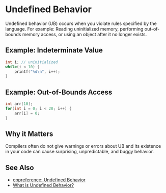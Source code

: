 <!-- alias ub -->

# Undefined Behavior

Undefined behavior (UB) occurs when you violate rules specified by the language.
For example: Reading uninitialized memory, performing out-of-bounds memory access,
or using an object after it no longer exists.

<!-- inline -->
## Example: Indeterminate Value
```cpp
int i; // uninitialized
while(i < 10) {
    printf("%d\n", i++);
}
```

<!-- inline -->
## Example: Out-of-Bounds Access
```cpp
int arr[10];
for(int i = 0; i < 20; i++) {
    arr[i] = 0;
}
```

## Why it Matters

Compilers often do not give warnings or errors about UB and its existence in your code can cause surprising,
unpredictable, and buggy behavior.

## See Also

- [cppreference: Undefined Behavior](https://en.cppreference.com/w/cpp/language/ub)
- [What is Undefined Behavior?](https://64.github.io/cpp-faq/undefined-behaviour/)
